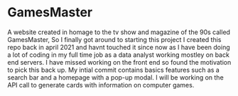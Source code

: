 # GamesMaster
A website created in homage to the tv show and magazine of the 90s called GamesMaster, So I finally got around to starting this project 
I created this repo back in april 2021 and havnt touched it since now as I have been doing a lot of coding in my full time job as a data analyst working mostley on back end servers. I have missed working on the front end so found the motivation to pick this back up. 
My intial commit contains basics features such as a search bar and a homepage with a pop-up modal. I will be working on the API call to generate cards with information on computer games.
